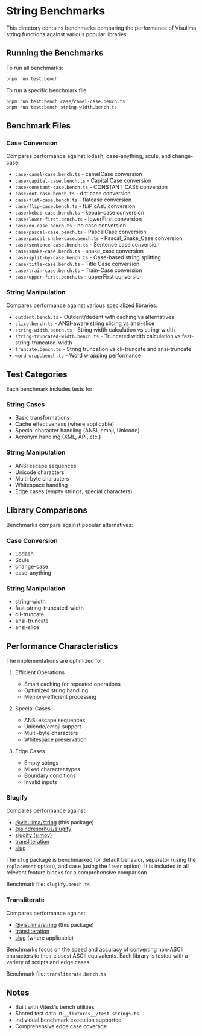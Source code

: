 # String Benchmarks

This directory contains benchmarks comparing the performance of Visulima string functions against various popular libraries.

## Running the Benchmarks

To run all benchmarks:

```bash
pnpm run test:bench
```

To run a specific benchmark file:

```bash
pnpm run test:bench case/camel-case.bench.ts
pnpm run test:bench string-width.bench.ts
```

## Benchmark Files

### Case Conversion

Compares performance against lodash, case-anything, scule, and change-case:

- `case/camel-case.bench.ts` - camelCase conversion
- `case/capital-case.bench.ts` - Capital Case conversion
- `case/constant-case.bench.ts` - CONSTANT_CASE conversion
- `case/dot-case.bench.ts` - dot.case conversion
- `case/flat-case.bench.ts` - flatcase conversion
- `case/flip-case.bench.ts` - fLiP cAsE conversion
- `case/kebab-case.bench.ts` - kebab-case conversion
- `case/lower-first.bench.ts` - lowerFirst conversion
- `case/no-case.bench.ts` - no case conversion
- `case/pascal-case.bench.ts` - PascalCase conversion
- `case/pascal-snake-case.bench.ts` - Pascal_Snake_Case conversion
- `case/sentence-case.bench.ts` - Sentence case conversion
- `case/snake-case.bench.ts` - snake_case conversion
- `case/split-by-case.bench.ts` - Case-based string splitting
- `case/title-case.bench.ts` - Title Case conversion
- `case/train-case.bench.ts` - Train-Case conversion
- `case/upper-first.bench.ts` - upperFirst conversion

### String Manipulation

Compares performance against various specialized libraries:

- `outdent.bench.ts` - Outdent/dedent with caching vs alternatives
- `slice.bench.ts` - ANSI-aware string slicing vs ansi-slice
- `string-width.bench.ts` - String width calculation vs string-width
- `string-truncated-width.bench.ts` - Truncated width calculation vs fast-string-truncated-width
- `truncate.bench.ts` - String truncation vs cli-truncate and ansi-truncate
- `word-wrap.bench.ts` - Word wrapping performance

## Test Categories

Each benchmark includes tests for:

### String Cases

- Basic transformations
- Cache effectiveness (where applicable)
- Special character handling (ANSI, emoji, Unicode)
- Acronym handling (XML, API, etc.)

### String Manipulation

- ANSI escape sequences
- Unicode characters
- Multi-byte characters
- Whitespace handling
- Edge cases (empty strings, special characters)

## Library Comparisons

Benchmarks compare against popular alternatives:

### Case Conversion

- Lodash
- Scule
- change-case
- case-anything

### String Manipulation

- string-width
- fast-string-truncated-width
- cli-truncate
- ansi-truncate
- ansi-slice

## Performance Characteristics

The implementations are optimized for:

1. Efficient Operations

    - Smart caching for repeated operations
    - Optimized string handling
    - Memory-efficient processing

2. Special Cases

    - ANSI escape sequences
    - Unicode/emoji support
    - Multi-byte characters
    - Whitespace preservation

3. Edge Cases
    - Empty strings
    - Mixed character types
    - Boundary conditions
    - Invalid inputs


### Slugify

Compares performance against:

- [@visulima/string](https://github.com/visulima/packages/tree/main/packages/string) (this package)
- [@sindresorhus/slugify](https://github.com/sindresorhus/slugify)
- [slugify (simov)](https://github.com/simov/slugify)
- [transliteration](https://github.com/yf-hk/transliteration/tree/main)
- [slug](https://www.npmjs.com/package/slug)

The `slug` package is benchmarked for default behavior, separator (using the `replacement` option), and case (using the `lower` option). It is included in all relevant feature blocks for a comprehensive comparison.

Benchmark file: `slugify.bench.ts`

### Transliterate

Compares performance against:

- [@visulima/string](https://github.com/visulima/packages/tree/main/packages/string) (this package)
- [transliteration](https://github.com/yf-hk/transliteration/tree/main)
- [slug](https://www.npmjs.com/package/slug) (where applicable)

Benchmarks focus on the speed and accuracy of converting non-ASCII characters to their closest ASCII equivalents. Each library is tested with a variety of scripts and edge cases.

Benchmark file: `transliterate.bench.ts`

## Notes

- Built with Vitest's bench utilities
- Shared test data in `__fixtures__/test-strings.ts`
- Individual benchmark execution supported
- Comprehensive edge case coverage
